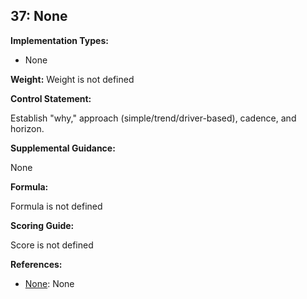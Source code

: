 ## 37: None

**Implementation Types:**
 
- None

**Weight:** Weight is not defined

**Control Statement:**

Establish "why," approach (simple/trend/driver-based), cadence, and horizon.

**Supplemental Guidance:**

None

**Formula:**

Formula is not defined

**Scoring Guide:**

Score is not defined

**References:**

- [None](None): None